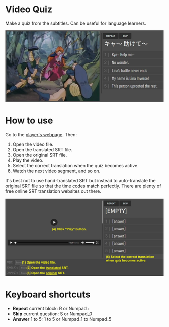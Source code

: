# Video Quiz
Make a quiz from the subtitles. Can be useful for language learners.

![preview_img](preview.jpg)

# How to use

Go to the [player's webpage](https://zegalur.github.io/video-quiz/player/). Then:

1. Open the video file.
2. Open the translated SRT file.
3. Open the original SRT file.
4. Play the video.
5. Select the correct translation when the quiz becomes active.
6. Watch the next video segment, and so on.

It's best not to use hand-translated SRT but instead to auto-translate the original SRT 
file so that the time codes match perfectly. There are plenty of free online SRT 
translation websites out there.

![instructions_img](instructions.jpg)

# Keyboard shortcuts

* **Repeat** current block: R or Numpad+
* **Skip** current question: S or Numpad_0
* **Answer** 1 to 5: 1 to 5 or Numpad_1 to Numpad_5
